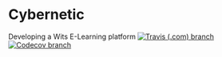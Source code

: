 # Cybernetic
Developing a Wits E-Learning platform
[![Travis (.com) branch](https://img.shields.io/travis/com/2105624/Cybernetic/master?label=BUILD%20MASTER&style=for-the-badge)](https://travis-ci.com/github/2105624/Cybernetic)
 [![Codecov branch](https://img.shields.io/codecov/c/github/2105624/Cybernetic/master?label=CODECOV%20COVERAGE&style=for-the-badge)](https://app.codecov.io/gh/2105624/Cybernetic)
